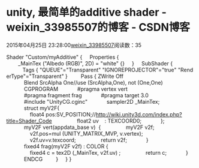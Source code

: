 # unity, 最简单的additive shader - weixin_33985507的博客 - CSDN博客
2015年04月25日 23:28:00[weixin_33985507](https://me.csdn.net/weixin_33985507)阅读数：35

Shader "Custom/myAdditive" {
    Properties {
        _MainTex ("Albedo (RGB)", 2D) = "white" {}
    }
    SubShader {
           Tags { "QUEUE"="Transparent" "IGNOREPROJECTOR"="true" "RenderType"="Transparent" }
        Pass {
ZWrite Off
            Blend SrcAlpha One//use (SrcAlpha,One), not (One,One)
            CGPROGRAM
            #pragma vertex vert
            #pragma fragment frag
            #pragma target 3.0
            #include "UnityCG.cginc"
            sampler2D _MainTex;
            struct myV2F{
                float4 pos:SV_POSITION;//http://wiki.unity3d.com/index.php?title=Shader_Code
                float2 uv    : TEXCOORD0;
            };
            myV2F vert(appdata_base v)  {
                myV2F v2f;
                v2f.pos=mul (UNITY_MATRIX_MVP, v.vertex);
                v2f.uv=v.texcoord;
                return v2f;
            }
            fixed4 frag(myV2F v2f) : COLOR {
                fixed4 c = tex2D (_MainTex, v2f.uv) ;
                return c;
            }
            ENDCG
        }
    }
}
